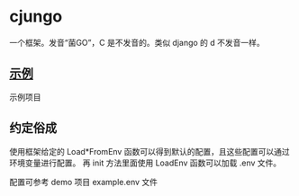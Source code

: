 # cjungo

一个框架。发音“菌GO”，C 是不发音的。类似 django 的 d 不发音一样。

## [示例](https://github.com/cjungo/demo)

示例项目

## 约定俗成

使用框架给定的 Load*FromEnv 函数可以得到默认的配置，且这些配置可以通过环境变量进行配置。
再 init 方法里面使用 LoadEnv 函数可以加载 .env 文件。

配置可参考 demo 项目 example.env 文件
